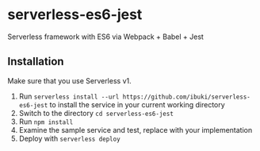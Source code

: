 # serverless-es6-jest
Serverless framework with ES6 via Webpack + Babel + Jest


## Installation
Make sure that you use Serverless v1.

1. Run `serverless install --url https://github.com/ibuki/serverless-es6-jest` to install the service in your current working directory
2. Switch to the directory `cd serverless-es6-jest`
3. Run `npm install`
4. Examine the sample service and test, replace with your implementation
5. Deploy with `serverless deploy`
